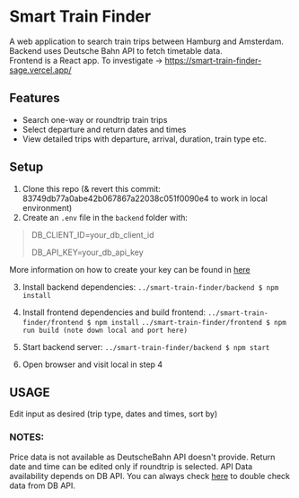 # Smart Train Finder

A web application to search train trips between Hamburg and Amsterdam.  
Backend uses Deutsche Bahn API to fetch timetable data.  
Frontend is a React app. To investigate -> https://smart-train-finder-sage.vercel.app/

## Features

- Search one-way or roundtrip train trips
- Select departure and return dates and times  
- View detailed trips with departure, arrival, duration, train type etc. 

## Setup

1. Clone this repo (& revert this commit: 83749db77a0abe42b067867a22038c051f0090e4 to work in local environment)
2. Create an `.env` file in the `backend` folder with: 


> DB_CLIENT_ID=your_db_client_id
> 
> DB_API_KEY=your_db_api_key

More information on how to create your key can be found in [here](https://developers.deutschebahn.com/db-api-marketplace/apis/marketplace)

3. Install backend dependencies:
``` ../smart-train-finder/backend $ npm install ```

4. Install frontend dependencies and build frontend: 
``` ../smart-train-finder/frontend $ npm install ```
``` ../smart-train-finder/frontend $ npm run build (note down local and port here) ```

5. Start backend server:
``` ../smart-train-finder/backend $ npm start ```

6. Open browser and visit local in step 4




## USAGE
Edit input as desired (trip type, dates and times, sort by)

### NOTES:
Price data is not available as DeutscheBahn API doesn't provide.
Return date and time can be edited only if roundtrip is selected.
API Data availability depends on DB API. You can always check  [here](https://developers.deutschebahn.com/db-api-marketplace/apis/product/timetables/api/17423#/Timetables_10213/operation/%2Fplan%2F{evaNo}%2F{date}%2F{hour}/get) to double check data from DB API.


